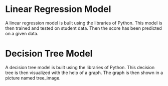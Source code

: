 # Linear Regression Model 
A linear regression model is built using the libraries of Python. This model is then trained and tested on student data. Then the score has been predicted on a given data.


# Decision Tree Model
A decision tree model is built using the libraries of Python. This decision tree is then visualized with the help of a graph. The graph is then shown in a picture named tree_image.
